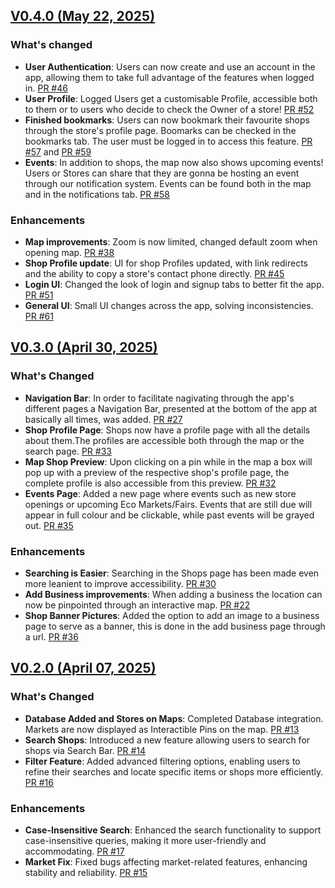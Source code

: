 ## [V0.4.0 (May 22, 2025)](https://github.com/LEIC-ES-2024-25/2LEIC08T1/compare/Sprint-2-end...Sprint-3-end)

### What's changed
* **User Authentication**: Users can now create and use an account in the app, allowing them to take full advantage of the features when logged in. [PR #46](https://github.com/LEIC-ES-2024-25/2LEIC08T1/pull/46)
* **User Profile**: Logged Users get a customisable Profile, accessible both to them or to users who decide to check the Owner of a store! [PR #52](https://github.com/LEIC-ES-2024-25/2LEIC08T1/pull/52)
* **Finished bookmarks**: Users can now bookmark their favourite shops through the store's profile page. Boomarks can be checked in the bookmarks tab. The user must be logged in to access this feature. [PR #57](https://github.com/LEIC-ES-2024-25/2LEIC08T1/pull/57) and [PR #59](https://github.com/LEIC-ES-2024-25/2LEIC08T1/pull/59)
* **Events**: In addition to shops, the map now also shows upcoming events! Users or Stores can share that they are gonna be hosting an event through our notification system. Events can be found both in the map and in the notifications tab. [PR #58](https://github.com/LEIC-ES-2024-25/2LEIC08T1/pull/58)

### Enhancements
* **Map improvements**: Zoom is now limited, changed default zoom when opening map. [PR #38](https://github.com/LEIC-ES-2024-25/2LEIC08T1/pull/38)
* **Shop Profile update**: UI for shop Profiles updated, with link redirects and the ability to copy a store's contact phone directly. [PR #45](https://github.com/LEIC-ES-2024-25/2LEIC08T1/pull/45)
* **Login UI**: Changed the look of login and signup tabs to better fit the app. [PR #51](https://github.com/LEIC-ES-2024-25/2LEIC08T1/pull/51)
* **General UI**: Small UI changes across the app, solving inconsistencies. [PR #61](https://github.com/LEIC-ES-2024-25/2LEIC08T1/pull/61)

## [V0.3.0 (April 30, 2025)](https://github.com/LEIC-ES-2024-25/2LEIC08T1/compare/Sprint-1-End...Sprint-2-end)

### What's Changed

- **Navigation Bar**: In order to facilitate nagivating through the app's different pages a Navigation Bar, presented at the bottom of the app at basically all times, was added. [PR #27]( https://github.com/LEIC-ES-2024-25/2LEIC08T1/pull/27)
- **Shop Profile Page**: Shops now have a profile page with all the details about them.The profiles are accessible both through the map or the search page. [PR #33](https://github.com/LEIC-ES-2024-25/2LEIC08T1/pull/33)
- **Map Shop Preview**: Upon clicking on a pin while in the map a box will pop up with a preview of the respective shop's profile page, the complete profile is also accessible from this preview. [PR #32](https://github.com/LEIC-ES-2024-25/2LEIC08T1/pull/32)
- **Events Page**: Added a new page where events such as new store openings or upcoming Eco Markets/Fairs. Events that are still due will appear in full colour and be clickable, while past events will be grayed out. [PR #35](https://github.com/LEIC-ES-2024-25/2LEIC08T1/pull/35)

### Enhancements

- **Searching is Easier**: Searching in the Shops page has been made even more leanient to improve accessibility. [PR #30](https://github.com/LEIC-ES-2024-25/2LEIC08T1/pull/30)
- **Add Business improvements**: When adding a business the location can now be pinpointed through an interactive map. [PR #22](https://github.com/LEIC-ES-2024-25/2LEIC08T1/pull/22)
- **Shop Banner Pictures**: Added the option to add an image to a business page to serve as a banner, this is done in the add business page through a url. [PR #36](https://github.com/LEIC-ES-2024-25/2LEIC08T1/pull/36)


## [V0.2.0 (April 07, 2025)](https://github.com/LEIC-ES-2024-25/2LEIC08T1/compare/VerticalPrototype...Sprint-1-End)

### What's Changed

- **Database Added and Stores on Maps**: Completed Database integration. Markets are now displayed as Interactible Pins on the map. [PR #13](https://github.com/LEIC-ES-2024-25/2LEIC08T1/pull/13)
- **Search Shops**: Introduced a new feature allowing users to search for shops via Search Bar. [PR #14](https://github.com/LEIC-ES-2024-25/2LEIC08T1/pull/14)
- **Filter Feature**: Added advanced filtering options, enabling users to refine their searches and locate specific items or shops more efficiently. [PR #16](https://github.com/LEIC-ES-2024-25/2LEIC08T1/pull/16)

### Enhancements
- **Case-Insensitive Search**: Enhanced the search functionality to support case-insensitive queries, making it more user-friendly and accommodating. [PR #17](https://github.com/LEIC-ES-2024-25/2LEIC08T1/pull/17)
- **Market Fix**: Fixed bugs affecting market-related features, enhancing stability and reliability. [PR #15](https://github.com/LEIC-ES-2024-25/2LEIC08T1/pull/15)

